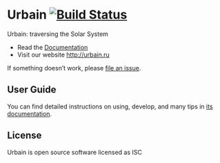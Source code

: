 # Urbain [![Build Status](https://travis-ci.com/tossha/urbain.svg?branch=master)](https://travis-ci.com/tossha/urbain)

Urbain: traversing the Solar System
- Read the [Documentation](https://github.com/tossha/urbain/wiki)
- Visit our website http://urbain.ru

If something doesn’t work, please [file an issue](https://github.com/tossha/urbain/issues/new).


## User Guide

You can find detailed instructions on using, develop, and many tips in [its documentation](https://github.com/tossha/urbain/wiki).

## License

Urbain is open source software licensed as ISC